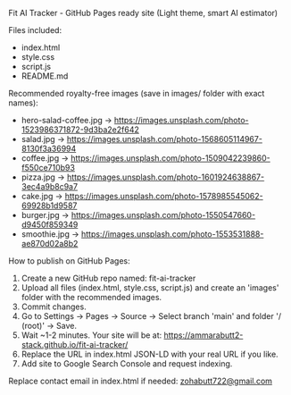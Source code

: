 
Fit AI Tracker - GitHub Pages ready site (Light theme, smart AI estimator)

Files included:
- index.html 
- style.css
- script.js
- README.md

Recommended royalty-free images (save in images/ folder with exact names):
- hero-salad-coffee.jpg -> https://images.unsplash.com/photo-1523986371872-9d3ba2e2f642
- salad.jpg -> https://images.unsplash.com/photo-1568605114967-8130f3a36994
- coffee.jpg -> https://images.unsplash.com/photo-1509042239860-f550ce710b93
- pizza.jpg -> https://images.unsplash.com/photo-1601924638867-3ec4a9b8c9a7
- cake.jpg -> https://images.unsplash.com/photo-1578985545062-69928b1d9587
- burger.jpg -> https://images.unsplash.com/photo-1550547660-d9450f859349
- smoothie.jpg -> https://images.unsplash.com/photo-1553531888-ae870d02a8b2

How to publish on GitHub Pages:
1. Create a new GitHub repo named: fit-ai-tracker
2. Upload all files (index.html, style.css, script.js) and create an 'images' folder with the recommended images.
3. Commit changes.
4. Go to Settings → Pages → Source → Select branch 'main' and folder '/ (root)' → Save.
5. Wait ~1-2 minutes. Your site will be at:
   https://ammarabutt2-stack.github.io/fit-ai-tracker/
6. Replace the URL in index.html JSON-LD with your real URL if you like.
7. Add site to Google Search Console and request indexing.

Replace contact email in index.html if needed: zohabutt722@gmail.com
